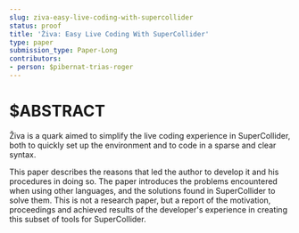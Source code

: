 ```yaml
---
slug: ziva-easy-live-coding-with-supercollider
status: proof
title: 'Živa: Easy Live Coding With SuperCollider'
type: paper
submission_type: Paper-Long
contributors:
- person: $pibernat-trias-roger
---
```


# $ABSTRACT

Živa is a quark aimed to simplify the live coding experience in
SuperCollider, both to quickly set up the environment and to code in a
sparse and clear syntax.

This paper describes the reasons that led the author to develop it and
his procedures in doing so. The paper introduces the problems
encountered when using other languages, and the solutions found in
SuperCollider to solve them. This is not a research paper, but a report
of the motivation, proceedings and achieved results of the developer's
experience in creating this subset of tools for SuperCollider.
